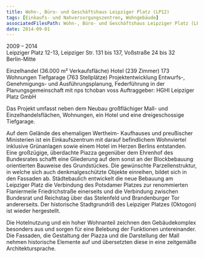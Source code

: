 ```yaml
---
title: Wohn-, Büro- und Geschäftshaus Leipziger Platz (LP12)
tags: [Einkaufs- und Nahversorgungszentren, Wohngebäude]
associatedFilesPath: Wohn-, Büro- und Geschäftshaus Leipziger Platz (LP12)
date: 2014-09-01
---
```

2009 – 2014<br/>
Leipziger Platz 12-13, Leipziger Str. 131 bis 137, Voßstraße 24 bis 32<br/>
Berlin-Mitte

Einzelhandel (36.000 m² Verkaufsfläche)
Hotel (239 Zimmer)
173 Wohnungen
Tiefgarage (763 Stellplätze)
Projektentwicklung
Entwurfs-, Genehmigungs- und Ausführungsplanung,
Federführung in der Planungsgemeinschaft mit nps tchoban voss
Auftraggeber: HGHI Leipziger Platz GmbH


Das Projekt umfasst neben dem Neubau großflächiger Mall- und  Einzelhandelsflächen, Wohnungen, ein Hotel und eine
dreigeschossige Tiefgarage.

Auf dem Gelände des ehemaligen Wertheim- Kaufhauses und preußischer Ministerien ist ein Einkaufszentrum mit darauf
befindlichem Wohnviertel inklusive Grünanlagen sowie einem Hotel im Herzen Berlins entstanden. 
Eine großzügige, überdachte Piazza gegenüber dem  Ehrenhof des Bundesrates schafft eine Gliederung auf dem sonst
an der Blockbebauung orientierten Bauweise des Grundstückes. Die gewünschte Parzellenstruktur, in welche sich auch
denkmalgeschützte Objekte einreihen, bildet sich in den Fassaden ab.
Städtebaulich entwickelt die neue Bebauung am Leipziger Platz die Verbindung des Potsdamer Platzes zur renommierten
Flaniermeile Friedrichstraße einerseits und die Verbindung zwischen Bundesrat und Reichstag über das Stelenfeld
und Brandenburger Tor andererseits. Der historische Stadtgrundriß des Leipziger Platzes (Oktogon) ist wieder hergestellt.

Die Hotelnutzung und ein hoher Wohnanteil zeichnen den Gebäudekomplex besonders aus und sorgen für eine Belebung der
Funktionen untereinander. Die Fassaden, die Gestaltung der Piazza und die Darstellung der Mall nehmen historische Elemente
auf und übersetzten diese in eine zeitgemäße Architektursprache. 
